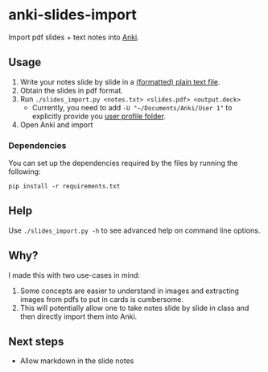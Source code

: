 # anki-slides-import

Import pdf slides + text notes into [Anki](http://ankisrs.net/).

## Usage

 1. Write your notes slide by slide in a [(formatted) plain text file](https://github.com/musically-ut/anki-slides-import/blob/master/test/example_notes.txt). 
 2. Obtain the slides in pdf format.
 3. Run `./slides_import.py <notes.txt> <slides.pdf> <output.deck>`
     - Currently, you need to add `-U "~/Documents/Anki/User 1"` to explicitly provide you [user profile folder](http://ankisrs.net/docs/manual.html#file-locations).
  4. Open Anki and import  

### Dependencies 

You can set up the dependencies required by the files by running the following:

    pip install -r requirements.txt

## Help

Use `./slides_import.py -h` to see advanced help on command line options.

## Why?

I made this with two use-cases in mind:

 1. Some concepts are easier to understand in images and extracting images from pdfs to put in cards is cumbersome.
 2. This will potentially allow one to take notes slide by slide in class and then directly import them into Anki.


## Next steps

 - Allow markdown in the slide notes
